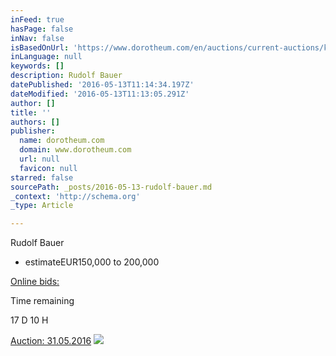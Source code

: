 ```yaml
---
inFeed: true
hasPage: false
inNav: false
isBasedOnUrl: 'https://www.dorotheum.com/en/auctions/current-auctions/kataloge/list-lots/auktion/11844-modern-art.html?currentPage=1#lot-2048424'
inLanguage: null
keywords: []
description: Rudolf Bauer
datePublished: '2016-05-13T11:14:34.197Z'
dateModified: '2016-05-13T11:13:05.291Z'
author: []
title: ''
authors: []
publisher:
  name: dorotheum.com
  domain: www.dorotheum.com
  url: null
  favicon: null
starred: false
sourcePath: _posts/2016-05-13-rudolf-bauer.md
_context: 'http://schema.org'
_type: Article

---
```

Rudolf Bauer

* estimateEUR150,000 to 200,000

[Online bids:][0]

Time remaining

[][0]

17 D 10 H

[Auction: 31.05.2016][0]
![](https://www.dorotheum.com/38K160531_138_59086_1/Bild/Rudolf-Bauer.jpg)

[0]: https://www.dorotheum.com/en/auctions/current-auctions/kataloge/list-lots-detail/auktion/11844-modern-art/lotID/401/lot/2048424-rudolf-bauer.html?currentPage=1